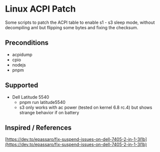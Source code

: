 # Linux ACPI Patch

Some scripts to patch the ACPI table to enable s1 - s3 sleep mode, without decompiling aml but flipping some bytes and fixing the checksum.

## Preconditions
 - acpidump
 - cpio
 - nodejs
 - pnpm

## Supported
- Dell Latitude 5540 
    - pnpm run latitude5540
    - s3 only works with ac power (tested on kernel 6.8 rc.4) but shows strange behavior if on battery

 ## Inspired / References

 [https://dev.to/epassaro/fix-suspend-issues-on-dell-7405-2-in-1-3l1b](https://dev.to/epassaro/fix-suspend-issues-on-dell-7405-2-in-1-3l1b)

